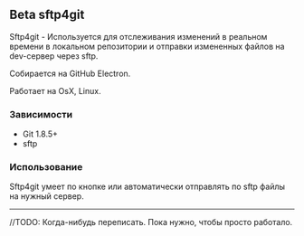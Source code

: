 ## Beta sftp4git

Sftp4git - Используется для отслеживания изменений в реальном времени в локальном репозитории и отправки измененных файлов на dev-сервер через sftp.

Собирается на GitHub Electron.

Работает на OsX, Linux.

### Зависимости
* Git 1.8.5+
* sftp

### Использование
Sftp4git умеет по кнопке или автоматически отправлять по sftp файлы на нужный сервер.

---

//TODO: Когда-нибудь переписать. Пока нужно, чтобы просто работало.
